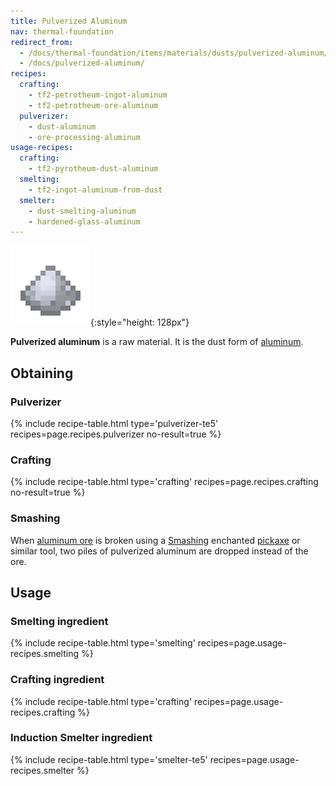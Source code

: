```yaml
---
title: Pulverized Aluminum
nav: thermal-foundation
redirect_from:
  - /docs/thermal-foundation/items/materials/dusts/pulverized-aluminum/
  - /docs/pulverized-aluminum/
recipes:
  crafting:
    - tf2-petrotheum-ingot-aluminum
    - tf2-petrotheum-ore-aluminum
  pulverizer:
    - dust-aluminum
    - ore-processing-aluminum
usage-recipes:
  crafting:
    - tf2-pyrotheum-dust-aluminum
  smelting:
    - tf2-ingot-aluminum-from-dust
  smelter:
    - dust-smelting-aluminum
    - hardened-glass-aluminum
---
```


![Pulverized aluminum](/assets/images/thermal-foundation/dust-aluminum.png){:style="height: 128px"}


**Pulverized aluminum** is a raw material. It is the dust form of
[aluminum](/docs/thermal-foundation/aluminum-ingot/).


Obtaining
---------

### Pulverizer
{% include recipe-table.html type='pulverizer-te5' recipes=page.recipes.pulverizer no-result=true %}

### Crafting
{% include recipe-table.html type='crafting' recipes=page.recipes.crafting no-result=true %}

### Smashing
When [aluminum ore](/docs/thermal-foundation/aluminum-ore/) is broken using a
[Smashing](/docs/cofh-core/smashing/) enchanted
[pickaxe](https://minecraft.gamepedia.com/Pickaxe) or similar tool, two piles of
pulverized aluminum are dropped instead of the ore.


Usage
-----

### Smelting ingredient
{% include recipe-table.html type='smelting' recipes=page.usage-recipes.smelting %}

### Crafting ingredient
{% include recipe-table.html type='crafting' recipes=page.usage-recipes.crafting %}

### Induction Smelter ingredient
{% include recipe-table.html type='smelter-te5' recipes=page.usage-recipes.smelter %}
